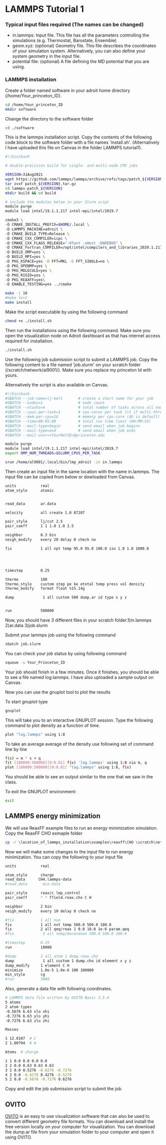 # LAMMPS Tutorial 1


### Typical input files required (The names can be changed)

- in.lammps: Input file. This file has all the parameters controlling the simulations (e.g. Thermostat, Barostate, Ensemble) 
- geom.xyz: (optional) Geometry file. This file describes the coordinates of your simulation system. Alternatively, you can also define your system geometry in the input file.
- potential file: (optional) A file defining the MD potential that you are using.

### LAMMPS installation
Create a folder named software in your adroit home directory (/home/Your_princeton_ID).

```sh
cd /home/Your_princeton_ID
mkdir software
```

Change the directory to the software folder
```sh
cd ./software
```

This is the lammps installation script. Copy the contents of the following code block to the
software folder with a file names 'install.sh'. (Alternatively I have uploaded this file on 
Canvas in the folder LAMMPS tutorial1).


```sh
#!/bin/bash

# double-precision build for single- and multi-node CPU jobs

VERSION=31Aug2021
wget https://github.com/lammps/lammps/archive/refs/tags/patch_${VERSION}.tar.gz
tar zvxf patch_${VERSION}.tar.gz
cd lammps-patch_${VERSION}
mkdir build && cd build

# include the modules below in your Slurm scipt
module purge
module load intel/19.1.1.217 intel-mpi/intel/2019.7

cmake3 \
-D CMAKE_INSTALL_PREFIX=$HOME/.local \
-D LAMMPS_MACHINE=adroit \
-D CMAKE_BUILD_TYPE=Release \
-D CMAKE_CXX_COMPILER=icpc \
-D CMAKE_CXX_FLAGS_RELEASE="-Ofast -xHost -DNDEBUG" \
-D CMAKE_Fortran_COMPILER=/opt/intel/compilers_and_libraries_2020.1.217/linux/bin/intel64/ifort \
-D BUILD_OMP=yes \
-D BUILD_MPI=yes \
-D PKG_KSPACE=yes -D FFT=MKL -D FFT_SINGLE=no \
-D PKG_OPENMP=yes \
-D PKG_MOLECULE=yes \
-D PKG_RIGID=yes \
-D PKG_REAXFF=yes\
-D ENABLE_TESTING=yes ../cmake

make -j 10
#make test
make install

```

Make the script executable by using the following command

```sh
chmod +x ./install.sh
```

Then run the installations using the following command. Make sure you open the visualization node
on Adroit dashboard as that has internet access required for installation. 

```sh
./install.sh
```



Use the following job submission script to submit a LAMMPS job. Copy the following content to a file named
'job.slurm' on your scratch folder (/scratch/network/al9001/). Make sure you replace my princeton Id with yours. 

Alternatively the script is also available on Canvas.

```sh
#!/bin/bash
#SBATCH --job-name=lj-melt       # create a short name for your job
#SBATCH --nodes=1                # node count
#SBATCH --ntasks=4               # total number of tasks across all nodes
#SBATCH --cpus-per-task=1        # cpu-cores per task (>1 if multi-threaded tasks)
#SBATCH --mem-per-cpu=1G         # memory per cpu-core (4G is default)
#SBATCH --time=00:05:00          # total run time limit (HH:MM:SS)
#SBATCH --mail-type=begin        # send email when job begins
#SBATCH --mail-type=end          # send email when job ends
#SBATCH --mail-user=<YourNetID>@princeton.edu

module purge
module load intel/19.1.1.217 intel-mpi/intel/2019.7
export OMP_NUM_THREADS=$SLURM_CPUS_PER_TASK

srun /home/al9001/.local/bin/lmp_adroit -in in.lammps
```
Then create an input file in the same location with the name in.lammps. The input file can be copied from below or dowloaded from Canvas.

```sh
units           real
atom_style      atomic


read_data       ar.data

velocity        all create 1.0 87287

pair_style      lj/cut 2.5
pair_coeff      1 1 1.0 1.0 2.5

neighbor        0.3 bin
neigh_modify    every 20 delay 0 check no

fix             1 all npt temp 95.0 95.0 100.0 iso 1.0 1.0 1000.0




timestep        0.25

thermo          100
thermo_style    custom step pe ke etotal temp press vol density
thermo_modify   format float %15.14g

dump             1 all custom 500 dump.ar id type x y z


run             500000
```

Now, you should have 3 different files in your scratch folder.1)in.lammps 2)ar.data 3)job.slurm

Submit your lammps job using the following command

```sh
sbatch job.slurm
```

You can check your job status by using following command

```sh
squeue -u Your_Princeton_ID
```

Your job should finish in a few minutes. Once it finishes, you should be able to see a file named log.lammps. I have also 
uploaded a sample output on Canvas. 

Now you can use the gnuplot tool to plot the results

To start gnuplot type
```sh
gnuplot
```

This will take you to an interactive GNUPLOT session. Type the following command to plot density as a function of time.

```sh
plot "log.lammps" using 1:8
```

To take an average average of the density use following set of command line by line
```sh
f(x) = m * x + q 
fit [100000:500000][0:0.01] f(x) 'log.lammps' using 1:8 via m, q
plot [100000:500000][0:0.01] "log.lammps" using 1:8, f(x)
```
You should be able to see an output similar to the one that we saw in the class. 

To exit the GNUPLOT environment:
```sh
exit
```

## LAMMPS energy minimization

We will use ReaxFF example files to run an energy minimization simulation. Copy the ReaxFF CHO exmaple folder 

```sh
cp -r \location_of_lammps_installation\examples\reaxff\CHO \scratch\network\<your_net_ID>\min
```

Now we will make some changes to the input file to run energy minimization. You can copy the following to your input file

```sh
units           real

atom_style      charge
read_data      CH4.lammps-data
#read_data       mix.data

pair_style      reax/c lmp_control
pair_coeff      * * ffield.reax.cho C H

neighbor        2 bin
neigh_modify    every 10 delay 0 check no

#fix            1 all nve
fix             1 all nvt temp 500.0 500.0 100.0
fix             2 all qeq/reax 1 0.0 10.0 1e-6 param.qeq
#fix             3 all temp/berendsen 500.0 500.0 100.0

#timestep       0.25
run             10000

#dump           1 all atom 1 dump.reax.cho
dump             1 all custom 1 dump.cho id element x y z
dump_modify     1 element C H
minimize        1.0e-5 1.0e-6 100 100000
min_style       cg
#run            3000
```

Also, generate a data file with following coordinates.

```sh
# LAMMPS data file written by OVITO Basic 3.5.4
5 atoms
2 atom types
-0.5676 6.63 xlo xhi
-0.7276 6.63 ylo yhi
-0.7276 6.63 zlo zhi

Masses

1 12.0107  # C
2 1.00794  # H

Atoms  # charge

1 1 0.0 0.0 0.0 0.0
2 2 0.0 0.63 0.63 0.63
3 2 0.0 0.5276 -0.6276 -0.7276
4 2 0.0 -0.4276 0.4276 -0.5276
5 2 0.0 -0.5676 -0.7276 0.6276
```

Copy and edit the job submission script to submit the job.

## OVITO

[OVITO](https://www.ovito.org/) is an easy to use visualization software that can also be used to convert different geometry file formats. 
You can download and install the free version locally on your computer for visualization. You can download the dump.ar file from your 
simulation folder to your computer and open it using OVITO.



